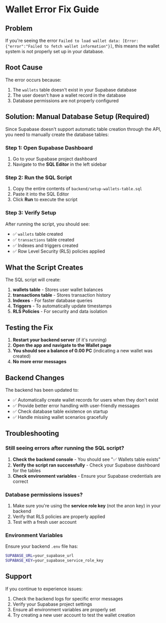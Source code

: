 # Wallet Error Fix Guide

## Problem
If you're seeing the error `Failed to load wallet data: [Error: {"error":"Failed to fetch wallet information"}]`, this means the wallet system is not properly set up in your database.

## Root Cause
The error occurs because:
1. The `wallets` table doesn't exist in your Supabase database
2. The user doesn't have a wallet record in the database
3. Database permissions are not properly configured

## Solution: Manual Database Setup (Required)

Since Supabase doesn't support automatic table creation through the API, you need to manually create the database tables:

### Step 1: Open Supabase Dashboard
1. Go to your Supabase project dashboard
2. Navigate to the **SQL Editor** in the left sidebar

### Step 2: Run the SQL Script
1. Copy the entire contents of `backend/setup-wallets-table.sql`
2. Paste it into the SQL Editor
3. Click **Run** to execute the script

### Step 3: Verify Setup
After running the script, you should see:
- ✅ `wallets` table created
- ✅ `transactions` table created
- ✅ Indexes and triggers created
- ✅ Row Level Security (RLS) policies applied

## What the Script Creates

The SQL script will create:

1. **wallets table** - Stores user wallet balances
2. **transactions table** - Stores transaction history
3. **Indexes** - For faster database queries
4. **Triggers** - To automatically update timestamps
5. **RLS Policies** - For security and data isolation

## Testing the Fix

1. **Restart your backend server** (if it's running)
2. **Open the app and navigate to the Wallet page**
3. **You should see a balance of 0.00 PC** (indicating a new wallet was created)
4. **No more error messages**

## Backend Changes

The backend has been updated to:
- ✅ Automatically create wallet records for users when they don't exist
- ✅ Provide better error handling with user-friendly messages
- ✅ Check database table existence on startup
- ✅ Handle missing wallet scenarios gracefully

## Troubleshooting

### Still seeing errors after running the SQL script?
1. **Check the backend console** - You should see "✅ Wallets table exists"
2. **Verify the script ran successfully** - Check your Supabase dashboard for the tables
3. **Check environment variables** - Ensure your Supabase credentials are correct

### Database permissions issues?
1. Make sure you're using the **service role key** (not the anon key) in your backend
2. Verify that RLS policies are properly applied
3. Test with a fresh user account

### Environment Variables
Ensure your backend `.env` file has:
```bash
SUPABASE_URL=your_supabase_url
SUPABASE_KEY=your_supabase_service_role_key
```

## Support

If you continue to experience issues:
1. Check the backend logs for specific error messages
2. Verify your Supabase project settings
3. Ensure all environment variables are properly set
4. Try creating a new user account to test the wallet creation 